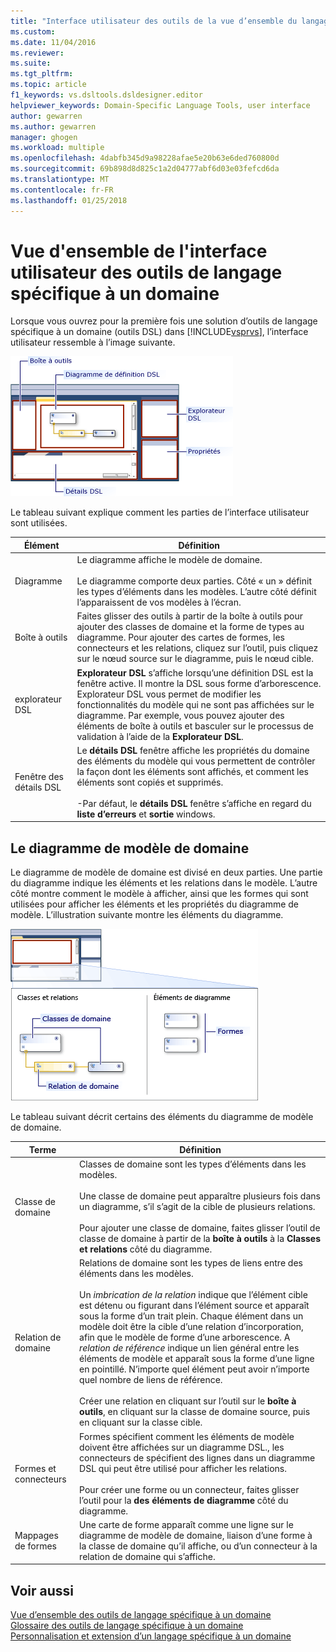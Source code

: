 ```yaml
---
title: "Interface utilisateur des outils de la vue d’ensemble du langage spécifique à un domaine | Documents Microsoft"
ms.custom: 
ms.date: 11/04/2016
ms.reviewer: 
ms.suite: 
ms.tgt_pltfrm: 
ms.topic: article
f1_keywords: vs.dsltools.dsldesigner.editor
helpviewer_keywords: Domain-Specific Language Tools, user interface
author: gewarren
ms.author: gewarren
manager: ghogen
ms.workload: multiple
ms.openlocfilehash: 4dabfb345d9a98228afae5e20b63e6ded760800d
ms.sourcegitcommit: 69b898d8d825c1a2d04777abf6d03e03fefcd6da
ms.translationtype: MT
ms.contentlocale: fr-FR
ms.lasthandoff: 01/25/2018
---
```

# <a name="overview-of-the-domain-specific-language-tools-user-interface"></a>Vue d'ensemble de l'interface utilisateur des outils de langage spécifique à un domaine
Lorsque vous ouvrez pour la première fois une solution d’outils de langage spécifique à un domaine (outils DSL) dans [!INCLUDE[vsprvs](../code-quality/includes/vsprvs_md.md)], l’interface utilisateur ressemble à l’image suivante.  
  
 ![dsl designer](../modeling/media/dsl_designer.png "dsl_designer")  
  
 Le tableau suivant explique comment les parties de l’interface utilisateur sont utilisées.  
  
|**Élément**|**Définition**|  
|-----------------|--------------------|  
|Diagramme|Le diagramme affiche le modèle de domaine.<br /><br /> Le diagramme comporte deux parties. Côté « un » définit les types d’éléments dans les modèles. L’autre côté définit l’apparaissent de vos modèles à l’écran.|  
|Boîte à outils|Faites glisser des outils à partir de la boîte à outils pour ajouter des classes de domaine et la forme de types au diagramme. Pour ajouter des cartes de formes, les connecteurs et les relations, cliquez sur l’outil, puis cliquez sur le nœud source sur le diagramme, puis le nœud cible.|  
|explorateur DSL|**Explorateur DSL** s’affiche lorsqu’une définition DSL est la fenêtre active. Il montre la DSL sous forme d’arborescence. Explorateur DSL vous permet de modifier les fonctionnalités du modèle qui ne sont pas affichées sur le diagramme. Par exemple, vous pouvez ajouter des éléments de boîte à outils et basculer sur le processus de validation à l’aide de la **Explorateur DSL**.|  
|Fenêtre des détails DSL|Le **détails DSL** fenêtre affiche les propriétés du domaine des éléments du modèle qui vous permettent de contrôler la façon dont les éléments sont affichés, et comment les éléments sont copiés et supprimés.<br /><br /> -Par défaut, le **détails DSL** fenêtre s’affiche en regard du **liste d’erreurs** et **sortie** windows.|  
  
## <a name="the-domain-model-diagram"></a>Le diagramme de modèle de domaine  
 Le diagramme de modèle de domaine est divisé en deux parties. Une partie du diagramme indique les éléments et les relations dans le modèle. L’autre côté montre comment le modèle à afficher, ainsi que les formes qui sont utilisées pour afficher les éléments et les propriétés du diagramme de modèle. L’illustration suivante montre les éléments du diagramme.  
  
 ![concepteur DSL avec couloir](../modeling/media/dsl_desinger.png "dsl_desinger")  
  
 Le tableau suivant décrit certains des éléments du diagramme de modèle de domaine.  
  
|**Terme**|**Définition**|  
|--------------|--------------------|  
|Classe de domaine|Classes de domaine sont les types d’éléments dans les modèles.<br /><br /> Une classe de domaine peut apparaître plusieurs fois dans un diagramme, s’il s’agit de la cible de plusieurs relations.<br /><br /> Pour ajouter une classe de domaine, faites glisser l’outil de classe de domaine à partir de la **boîte à outils** à la **Classes et relations** côté du diagramme.|  
|Relation de domaine|Relations de domaine sont les types de liens entre des éléments dans les modèles.<br /><br /> Un *imbrication de la relation* indique que l’élément cible est détenu ou figurant dans l’élément source et apparaît sous la forme d’un trait plein. Chaque élément dans un modèle doit être la cible d’une relation d’incorporation, afin que le modèle de forme d’une arborescence. A *relation de référence* indique un lien général entre les éléments de modèle et apparaît sous la forme d’une ligne en pointillé. N’importe quel élément peut avoir n’importe quel nombre de liens de référence.<br /><br /> Créer une relation en cliquant sur l’outil sur le **boîte à outils**, en cliquant sur la classe de domaine source, puis en cliquant sur la classe cible.|  
|Formes et connecteurs|Formes spécifient comment les éléments de modèle doivent être affichées sur un diagramme DSL., les connecteurs de spécifient des lignes dans un diagramme DSL qui peut être utilisé pour afficher les relations.<br /><br /> Pour créer une forme ou un connecteur, faites glisser l’outil pour la **des éléments de diagramme** côté du diagramme.|  
|Mappages de formes|Une carte de forme apparaît comme une ligne sur le diagramme de modèle de domaine, liaison d’une forme à la classe de domaine qu’il affiche, ou d’un connecteur à la relation de domaine qui s’affiche.|  
  
## <a name="see-also"></a>Voir aussi  
 [Vue d’ensemble des outils de langage spécifique à un domaine](../modeling/overview-of-domain-specific-language-tools.md)   
 [Glossaire des outils de langage spécifique à un domaine](http://msdn.microsoft.com/ca5e84cb-a315-465c-be24-76aa3df276aa)   
 [Personnalisation et extension d’un langage spécifique à un domaine](../modeling/customizing-and-extending-a-domain-specific-language.md)